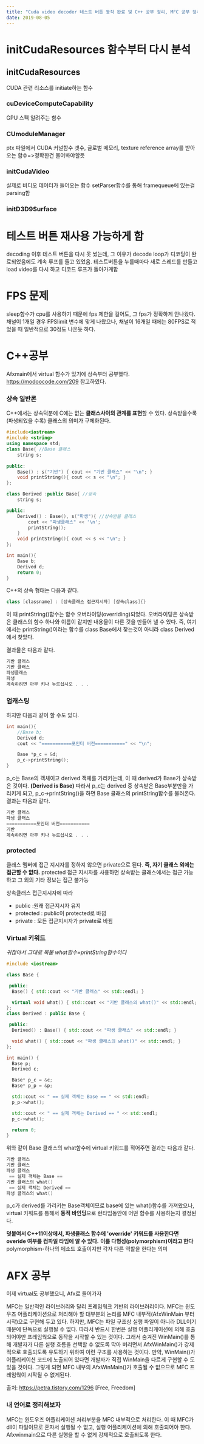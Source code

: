 ```yaml
---
title: "Cuda video decoder 테스트 버튼 동작 완료 및 C++ 공부 정리, MFC 공부 정리"
date: 2019-08-05
---
```

initCudaResources 함수부터 다시 분석
===================================
## initCudaResources
CUDA 관련 리소스를 initiate하는 함수
### cuDeviceComputeCapability
GPU 스펙 알려주는 함수
### CUmoduleManager
ptx 파일에서 CUDA 커널함수 갯수, 글로벌 메모리, texture reference array를 받아오는 함수=>정확한건 물어봐야할듯
### initCudaVideo
실제로 비디오 데이터가 들어오는 함수
setParser함수를 통해 framequeue에 있는걸 parsing함
### initD3D9Surface

테스트 버튼 재사용 가능하게 함
==============================
decoding 이후 테스트 버튼을 다시 못 썼는데, 그 이유가 decode loop가 디코딩이 완료되었음에도 계속 루프를 돌고 있었음.
테스트버튼을 누를때마다 새로 스레드를 만들고 load video를 다시 하고 디코드 루프가 돌아가게함

FPS 문제
============
sleep함수가 cpu를 사용하기 때문에 fps 제한을 걸어도, 그 fps가 정확하게 안나왔다.
채널이 1개일 경우 FPSlimit 변수에 맞게 나왔으나, 채널이 16개일 때에는 80FPS로 적었을 때 일반적으로 30정도 나온듯 하다.

C++공부
================
Afxmain에서 virtual 함수가 있기에 상속부터 공부했다.
https://modoocode.com/209 참고하였다.

### 상속 일반론
C++에서는 상속덕분에 C에는 없는 **클래스사이의 관계를 표현**할 수 있다.
상속받을수록(파생되었을 수록) 클래스의 의미가 구체화된다.


~~~C++
#include<iostream>
#include <string>
using namespace std;
class Base{ //Base 클래스
	string s;
	
public:
	Base() : s("기반") { cout << "기반 클래스" << "\n"; }
	void printString(){ cout << s << "\n"; }
};

class Derived :public Base{ //상속
	string s;

public:
	Derived() : Base(), s("파생"){ //상속받을 클래스
		cout << "파생클래스" << '\n';
		printString();
	}
	void printString(){ cout << s << "\n"; }
};

int main(){
	Base b;
	Derived d;
	return 0;
}
~~~
C++의 상속 형태는 다음과 같다.

~~~C++
class [classname] : [상속클래스 접근지시자] [상속class]{}
~~~
이 때 printString()함수는 함수 오버라이딩(overriding)되었다.
오버라이딩은 상속받은 클래스의 함수 하나와 이름이 같지만 내용물이 다른 것을 만들어 낼 수 있다.
즉, 여기에서는 printString()이라는 함수를 class Base에서 찾는것이 아니라 class Derived에서 찾았다.

결과물은 다음과 같다.
~~~C++
기반 클래스
기반 클래스
파생클래스
파생
계속하려면 아무 키나 누르십시오 . . .
~~~

### 업캐스팅
하지만 다음과 같이 할 수도 있다.


~~~C++
int main(){
	//Base b;
	Derived d;
	cout << "===========포인터 버전===========" << "\n";

	Base *p_c = &d;
	p_c->printString();
}
~~~


p_c는 Base의 객체이고 derived 객체를 가리키는데, 이 때 derived가 Base가 상속받은 것이다. **(Derived is Base)**
따라서 p_c는 derived 중 상속받은 Base부분만을 가리키게 되고, p_c->printString()을 하면 Base 클래스의 printString함수를 불러온다.
결과는 다음과 같다.


~~~C++
기반 클래스
파생 클래스
===========포인터 버전===========
기반
계속하려면 아무 키나 누르십시오 . . .
~~~

### protected
클래스 멤버에 접근 지시자를 정하지 않으면 private으로 된다. **즉, 자기 클래스 외에는 접근할 수 없다.**
protected 접근 지시자를 사용하면 상속받는 클래스에서는 접근 가능하고 그 외의 기타 정보는 접근 불가능

상속클래스 접근지시자에 따라
* public :원래 접근지시자 유지
* protected : public이 protected로 바뀜
* private : 모든 접근지시자가 private로 바뀜


### Virtual 키워드

*귀찮아서 그대로 복붙*
*what함수=printString함수이다*


~~~C++
#include <iostream>

class Base {

 public:
  Base() { std::cout << "기반 클래스" << std::endl; }

  virtual void what() { std::cout << "기반 클래스의 what()" << std::endl; }
};
class Derived : public Base {

 public:
  Derived() : Base() { std::cout << "파생 클래스" << std::endl; }

  void what() { std::cout << "파생 클래스의 what()" << std::endl; }
};

int main() {
  Base p;
  Derived c;

  Base* p_c = &c;
  Base* p_p = &p;

  std::cout << " == 실제 객체는 Base == " << std::endl;
  p_p->what();

  std::cout << " == 실제 객체는 Derived == " << std::endl;
  p_c->what();

  return 0;
}
~~~


위와 같이 Base 클래스의 what함수에 virtual 키워드를 적어주면 결과는 다음과 같다.

~~~C++
기반 클래스
기반 클래스
파생 클래스
 == 실제 객체는 Base == 
기반 클래스의 what()
 == 실제 객체는 Derived == 
파생 클래스의 what()
~~~

p_c가 derived를 가리키는 Base객체이므로 base에 있는 what()함수를 가져왔으나, virtual 키워드를 통해서 **동적 바인딩**으로 
런타임동안에 어떤 함수를 사용하는지 결정된다.

**덧붙여서 C++11이상에서, 파생클래스 함수에 'override' 키워드를 사용한다면 overide 여부를 컴파일 타임에 알 수 있다.**
**이를 다형성(polymorphism)이라고 한다**
polymorphism-하나의 메소드 호출이지만 각자 다른 역할을 한다는 의미

AFX 공부
==========================
이제 virtual도 공부했으니, Afx로 들어가자

MFC는 일반적인 라이브러리와 달리 프레임워크 기반의 라이브러리이다.
MFC는 윈도우즈 어플리케이션으로 처리해야 할 대부분의 논리를 MFC 내부적(AfxWinMain 부터 시작)으로 구현해 두고 있다. 하지만, MFC는 파일 구조상 실행 파일이 아니라 DLL이기 때문에 단독으로 실행될 수 없다. 따라서 반드시 한번은 실행 어플리케이션에 의해 호출되어야만 프레임웍으로 동작을 시작할 수 있는 것이다. 그래서 숨겨진 WinMain()를 통해 개발자가 다른 실행 흐름을 선택할 수 없도록 막아 버리면서 AfxWinMain()가 강제적으로 호출되도록 유도하기 위하여 이런 구조를 사용하는 것이다. 만약, WinMain()가 어플리케이션 코드에 노출되어 있다면 개발자가 직접 WinMain을 다르게 구현할 수 도 있을 것이다. 그렇게 되면 MFC 내부의 AfxWinMain()가 호출될 수 없으므로 MFC 프레임웍이 시작될 수 없게된다.

출처: https://petra.tistory.com/1296 [Free, Freedom]

### 내 언어로 정리해보자
MFC는 윈도우즈 어플리케이션 처리부분을 MFC 내부적으로 처리한다.
이 때 MFC가 dll이 파일이므로 혼자서 실행될 수 없고, 실행 어플리케이션에 의해 호출되어야 한다.
Afxwinmain으로 다른 실행을 할 수 없게 강제적으로 호출되도록 한다.
